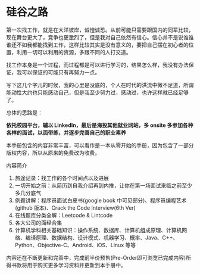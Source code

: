 硅谷之路
=======

第一次找工作，就是在大洋彼岸，诚惶诚恐。从前可能只需要跟国内的同辈比较，现在舞台更大了，竞争也更激烈了，但是我对自己依然有信心。信心并不是说谁谁谁还不如我都能找到工作，这样比较其实是没有意义的，要把自己摆在初心者的位置，利用一切可以利用的资源，多跟不同的人打交道。

找工作本身是一个过程，而过程都是可以进行学习的，结果怎么样，我没有办法保证，我可以保证的可能只有再努力一点。

写下这几个字儿的时候，我的心里是没底的，个人在时代的洪流中微不足道，所谓能动性大约也只能感动自己，但是我至少努力过，感动过，也许这样就已经足够了。

总体的思路是：

**依托校园平台，辅以 LinkedIn，最后是海投其他就业网站，多 onsite 多参加各种各样的面试，以面带练，并逐步完善自己的职业素养**

本手册包含的内容非常丰富，可以看作是一本从零开始的手册，因为包含了一部分版权内容，所以从原来的免费改为收费。

内容简介

1. 旅途记录：找工作的各个时间点以及进展
2. 一切开始之前：从简历到自我介绍再到内推，让你在第一场面试来临之前至少多几分底气
3. 例题讲解：程序员面试白皮书(google book 中可见部分)、程序员编程艺术(github 版本)、Crack the Code Interview(6th Ver)
4. 在线题库分类全解：Leetcode & Lintcode
5. 各大公司的面经合集
6. 计算机学科相关基础知识：操作系统、数据库、计算机组成原理、计算机网络、编译原理、数据结构、设计模式、机器学习、概率、Java、C++、Python、Objective-C、Android、iOS、Linux 等等

内容还在不断更新和完善中，完成前半价预售(Pre-Order即可浏览已完成内容)所得书款将用于购买更多学习资料并更新到本手册中。
